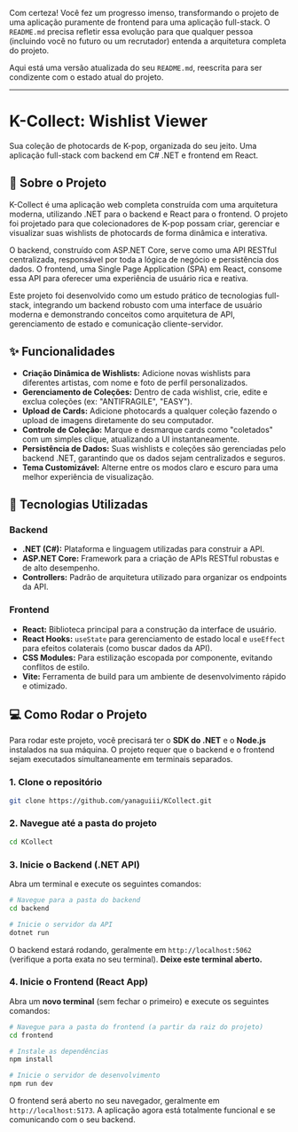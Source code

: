 Com certeza\! Você fez um progresso imenso, transformando o projeto de uma aplicação puramente de frontend para uma aplicação full-stack. O `README.md` precisa refletir essa evolução para que qualquer pessoa (incluindo você no futuro ou um recrutador) entenda a arquitetura completa do projeto.

Aqui está uma versão atualizada do seu `README.md`, reescrita para ser condizente com o estado atual do projeto.

-----

# K-Collect: Wishlist Viewer

Sua coleção de photocards de K-pop, organizada do seu jeito. Uma aplicação full-stack com backend em C\# .NET e frontend em React.

## 📖 Sobre o Projeto

K-Collect é uma aplicação web completa construída com uma arquitetura moderna, utilizando .NET para o backend e React para o frontend. O projeto foi projetado para que colecionadores de K-pop possam criar, gerenciar e visualizar suas wishlists de photocards de forma dinâmica e interativa.

O backend, construído com ASP.NET Core, serve como uma API RESTful centralizada, responsável por toda a lógica de negócio e persistência dos dados. O frontend, uma Single Page Application (SPA) em React, consome essa API para oferecer uma experiência de usuário rica e reativa.

Este projeto foi desenvolvido como um estudo prático de tecnologias full-stack, integrando um backend robusto com uma interface de usuário moderna e demonstrando conceitos como arquitetura de API, gerenciamento de estado e comunicação cliente-servidor.

## ✨ Funcionalidades

  * **Criação Dinâmica de Wishlists:** Adicione novas wishlists para diferentes artistas, com nome e foto de perfil personalizados.
  * **Gerenciamento de Coleções:** Dentro de cada wishlist, crie, edite e exclua coleções (ex: "ANTIFRAGILE", "EASY").
  * **Upload de Cards:** Adicione photocards a qualquer coleção fazendo o upload de imagens diretamente do seu computador.
  * **Controle de Coleção:** Marque e desmarque cards como "coletados" com um simples clique, atualizando a UI instantaneamente.
  * **Persistência de Dados:** Suas wishlists e coleções são gerenciadas pelo backend .NET, garantindo que os dados sejam centralizados e seguros.
  * **Tema Customizável:** Alterne entre os modos claro e escuro para uma melhor experiência de visualização.

## 🚀 Tecnologias Utilizadas

### **Backend**

  * **.NET (C\#):** Plataforma e linguagem utilizadas para construir a API.
  * **ASP.NET Core:** Framework para a criação de APIs RESTful robustas e de alto desempenho.
  * **Controllers:** Padrão de arquitetura utilizado para organizar os endpoints da API.

### **Frontend**

  * **React:** Biblioteca principal para a construção da interface de usuário.
  * **React Hooks:** `useState` para gerenciamento de estado local e `useEffect` para efeitos colaterais (como buscar dados da API).
  * **CSS Modules:** Para estilização escopada por componente, evitando conflitos de estilo.
  * **Vite:** Ferramenta de build para um ambiente de desenvolvimento rápido e otimizado.

## 💻 Como Rodar o Projeto

Para rodar este projeto, você precisará ter o **SDK do .NET** e o **Node.js** instalados na sua máquina. O projeto requer que o backend e o frontend sejam executados simultaneamente em terminais separados.

### 1\. Clone o repositório

```bash
git clone https://github.com/yanaguiii/KCollect.git
```

### 2\. Navegue até a pasta do projeto

```bash
cd KCollect
```

### 3\. Inicie o Backend (.NET API)

Abra um terminal e execute os seguintes comandos:

```bash
# Navegue para a pasta do backend
cd backend

# Inicie o servidor da API
dotnet run
```

O backend estará rodando, geralmente em `http://localhost:5062` (verifique a porta exata no seu terminal). **Deixe este terminal aberto.**

### 4\. Inicie o Frontend (React App)

Abra um **novo terminal** (sem fechar o primeiro) e execute os seguintes comandos:

```bash
# Navegue para a pasta do frontend (a partir da raiz do projeto)
cd frontend

# Instale as dependências
npm install

# Inicie o servidor de desenvolvimento
npm run dev
```

O frontend será aberto no seu navegador, geralmente em `http://localhost:5173`. A aplicação agora está totalmente funcional e se comunicando com o seu backend.